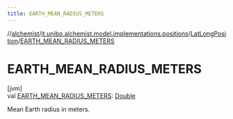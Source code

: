 ```yaml
---
title: EARTH_MEAN_RADIUS_METERS
---
```

//[alchemist](../../../index.html)/[it.unibo.alchemist.model.implementations.positions](../index.html)/[LatLongPosition](index.html)/[EARTH_MEAN_RADIUS_METERS](-e-a-r-t-h_-m-e-a-n_-r-a-d-i-u-s_-m-e-t-e-r-s.html)



# EARTH_MEAN_RADIUS_METERS



[jvm]\
val [EARTH_MEAN_RADIUS_METERS](-e-a-r-t-h_-m-e-a-n_-r-a-d-i-u-s_-m-e-t-e-r-s.html): [Double](https://kotlinlang.org/api/latest/jvm/stdlib/kotlin/-double/index.html)



Mean Earth radius in meters.





